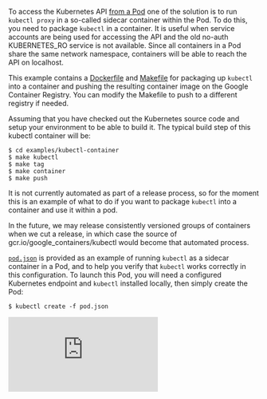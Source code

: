To access the Kubernetes API [from a Pod](https://kubernetes.io/docs/user-guide/accessing-the-cluster.md#accessing-the-api-from-a-pod) one of the solution is to run `kubectl proxy` in a so-called sidecar container within the Pod. To do this, you need to package `kubectl` in a container. It is useful when service accounts are being used for accessing the API and the old no-auth KUBERNETES_RO service is not available. Since all containers in a Pod share the same network namespace, containers will be able to reach the API on localhost.

This example contains a [Dockerfile](Dockerfile) and [Makefile](Makefile) for packaging up `kubectl` into
a container and pushing the resulting container image on the Google Container Registry. You can modify the Makefile to push to a different registry if needed.

Assuming that you have checked out the Kubernetes source code and setup your environment to be able to build it. The typical build step of this kubectl container will be:

    $ cd examples/kubectl-container
    $ make kubectl
    $ make tag
    $ make container
    $ make push

It is not currently automated as part of a release process, so for the moment
this is an example of what to do if you want to package `kubectl` into a
container and use it within a pod.

In the future, we may release consistently versioned groups of containers when
we cut a release, in which case the source of gcr.io/google_containers/kubectl
would become that automated process.

[```pod.json```](pod.json) is provided as an example of running `kubectl` as a sidecar
container in a Pod, and to help you verify that `kubectl` works correctly in
this configuration. To launch this Pod, you will need a configured Kubernetes endpoint and `kubectl` installed locally, then simply create the Pod:

    $ kubectl create -f pod.json


<!-- BEGIN MUNGE: GENERATED_ANALYTICS -->
[![Analytics](https://kubernetes-site.appspot.com/UA-36037335-10/GitHub/examples/kubectl-container/README.md?pixel)]()
<!-- END MUNGE: GENERATED_ANALYTICS -->
